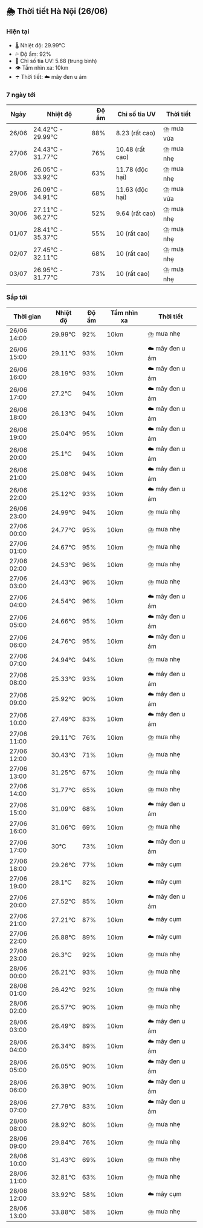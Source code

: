## 🌦️ Thời tiết Hà Nội (26/06)

### Hiện tại

- 🌡️ Nhiệt độ: 29.99℃
- 💦 Độ ẩm: 92%
- 🌟 Chỉ số tia UV: 5.68 (trung bình)
- 👁️ Tầm nhìn xa: 10km
- ☂️ Thời tiết: ☁️ mây đen u ám

### 7 ngày tới

| Ngày | Nhiệt độ | Độ ẩm | Chỉ số tia UV | Thời tiết |
| --- | --- | --- | --- | --- |
| 26/06 | 24.42℃ - 29.99℃ | 88% | 8.23 (rất cao) | ⛈️ mưa vừa |
| 27/06 | 24.43℃ - 31.77℃ | 76% | 10.48 (rất cao) | ⛈️ mưa nhẹ |
| 28/06 | 26.05℃ - 33.92℃ | 63% | 11.78 (độc hại) | ⛈️ mưa nhẹ |
| 29/06 | 26.09℃ - 34.91℃ | 68% | 11.63 (độc hại) | ⛈️ mưa vừa |
| 30/06 | 27.11℃ - 36.27℃ | 52% | 9.64 (rất cao) | ⛈️ mưa nhẹ |
| 01/07 | 28.41℃ - 35.37℃ | 55% | 10 (rất cao) | ⛈️ mưa nhẹ |
| 02/07 | 27.45℃ - 32.11℃ | 68% | 10 (rất cao) | ⛈️ mưa nhẹ |
| 03/07 | 26.95℃ - 31.77℃ | 73% | 10 (rất cao) | ⛈️ mưa nhẹ |

### Sắp tới

| Thời gian | Nhiệt độ | Độ ẩm | Tầm nhìn xa | Thời tiết |
| --- | --- | --- | --- | --- |
| 26/06 14:00 | 29.99℃ | 92% | 10km | ⛈️ mưa nhẹ |
| 26/06 15:00 | 29.11℃ | 93% | 10km | ☁️ mây đen u ám |
| 26/06 16:00 | 28.19℃ | 93% | 10km | ☁️ mây đen u ám |
| 26/06 17:00 | 27.2℃ | 94% | 10km | ☁️ mây đen u ám |
| 26/06 18:00 | 26.13℃ | 94% | 10km | ☁️ mây đen u ám |
| 26/06 19:00 | 25.04℃ | 95% | 10km | ☁️ mây đen u ám |
| 26/06 20:00 | 25.1℃ | 94% | 10km | ☁️ mây đen u ám |
| 26/06 21:00 | 25.08℃ | 94% | 10km | ☁️ mây đen u ám |
| 26/06 22:00 | 25.12℃ | 93% | 10km | ☁️ mây đen u ám |
| 26/06 23:00 | 24.99℃ | 94% | 10km | ⛈️ mưa nhẹ |
| 27/06 00:00 | 24.77℃ | 95% | 10km | ⛈️ mưa nhẹ |
| 27/06 01:00 | 24.67℃ | 95% | 10km | ⛈️ mưa nhẹ |
| 27/06 02:00 | 24.53℃ | 96% | 10km | ⛈️ mưa nhẹ |
| 27/06 03:00 | 24.43℃ | 96% | 10km | ⛈️ mưa nhẹ |
| 27/06 04:00 | 24.54℃ | 96% | 10km | ☁️ mây đen u ám |
| 27/06 05:00 | 24.66℃ | 95% | 10km | ☁️ mây đen u ám |
| 27/06 06:00 | 24.76℃ | 95% | 10km | ☁️ mây đen u ám |
| 27/06 07:00 | 24.94℃ | 94% | 10km | ⛈️ mưa nhẹ |
| 27/06 08:00 | 25.33℃ | 93% | 10km | ☁️ mây đen u ám |
| 27/06 09:00 | 25.92℃ | 90% | 10km | ☁️ mây đen u ám |
| 27/06 10:00 | 27.49℃ | 83% | 10km | ☁️ mây đen u ám |
| 27/06 11:00 | 29.11℃ | 76% | 10km | ⛈️ mưa nhẹ |
| 27/06 12:00 | 30.43℃ | 71% | 10km | ⛈️ mưa nhẹ |
| 27/06 13:00 | 31.25℃ | 67% | 10km | ⛈️ mưa nhẹ |
| 27/06 14:00 | 31.77℃ | 65% | 10km | ⛈️ mưa nhẹ |
| 27/06 15:00 | 31.09℃ | 68% | 10km | ☁️ mây đen u ám |
| 27/06 16:00 | 31.06℃ | 69% | 10km | ⛈️ mưa nhẹ |
| 27/06 17:00 | 30℃ | 73% | 10km | ☁️ mây đen u ám |
| 27/06 18:00 | 29.26℃ | 77% | 10km | ☁️ mây cụm |
| 27/06 19:00 | 28.1℃ | 82% | 10km | ☁️ mây cụm |
| 27/06 20:00 | 27.52℃ | 85% | 10km | ☁️ mây đen u ám |
| 27/06 21:00 | 27.21℃ | 87% | 10km | ☁️ mây cụm |
| 27/06 22:00 | 26.88℃ | 89% | 10km | ☁️ mây cụm |
| 27/06 23:00 | 26.3℃ | 92% | 10km | ⛈️ mưa nhẹ |
| 28/06 00:00 | 26.21℃ | 93% | 10km | ⛈️ mưa nhẹ |
| 28/06 01:00 | 26.42℃ | 92% | 10km | ⛈️ mưa nhẹ |
| 28/06 02:00 | 26.57℃ | 90% | 10km | ⛈️ mưa nhẹ |
| 28/06 03:00 | 26.49℃ | 89% | 10km | ☁️ mây đen u ám |
| 28/06 04:00 | 26.34℃ | 89% | 10km | ☁️ mây đen u ám |
| 28/06 05:00 | 26.05℃ | 90% | 10km | ☁️ mây đen u ám |
| 28/06 06:00 | 26.39℃ | 90% | 10km | ☁️ mây đen u ám |
| 28/06 07:00 | 27.79℃ | 83% | 10km | ☁️ mây đen u ám |
| 28/06 08:00 | 28.92℃ | 80% | 10km | ⛈️ mưa nhẹ |
| 28/06 09:00 | 29.84℃ | 76% | 10km | ⛈️ mưa nhẹ |
| 28/06 10:00 | 31.43℃ | 69% | 10km | ⛈️ mưa nhẹ |
| 28/06 11:00 | 32.81℃ | 63% | 10km | ⛈️ mưa nhẹ |
| 28/06 12:00 | 33.92℃ | 58% | 10km | ☁️ mây cụm |
| 28/06 13:00 | 33.88℃ | 58% | 10km | ⛈️ mưa nhẹ |
